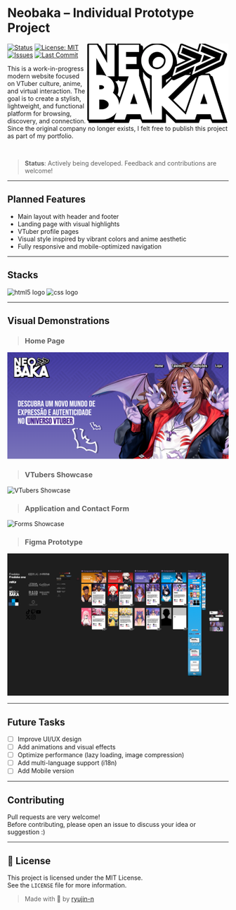 #  Neobaka – Individual Prototype Project

<img align="right" src="src/logo 1.png"  height="180">

[![Status](https://img.shields.io/badge/status-in%20development-yellow)](https://github.com/ryujin-n/neobaka)
[![License: MIT](https://img.shields.io/badge/license-MIT-blue.svg)](https://opensource.org/licenses/MIT)
[![Issues](https://img.shields.io/github/issues/ryujin-n/neobaka)](https://github.com/ryujin-n/neobaka/issues)
[![Last Commit](https://img.shields.io/github/last-commit/ryujin-n/neobaka)](https://github.com/ryujin-n/neobaka/commits/main)

This is a work-in-progress modern website focused on VTuber culture, anime, and virtual interaction. The goal is to create a stylish, lightweight, and functional platform for browsing, discovery, and connection. Since the original company no longer exists, I felt free to publish this project as part of my portfolio.

<br>

> **Status**: Actively being developed. Feedback and contributions are welcome!

---

## Planned Features

- Main layout with header and footer  
- Landing page with visual highlights  
- VTuber profile pages  
- Visual style inspired by vibrant colors and anime aesthetic  
- Fully responsive and mobile-optimized navigation  

---

## Stacks 


 <img src="https://img.shields.io/badge/HTML5-E34F26?logo=html5&logoColor=white&style=for-the-badge" height="40" alt="html5 logo"  /> <img src="https://img.shields.io/badge/CSS-1572B6?logo=css&logoColor=white&style=for-the-badge" height="40" alt="css logo"  />
 
---

## Visual Demonstrations

> ### Home Page

<img src="assets/Screenshot 2025-08-01 002213.png">

> ### VTubers Showcase

<img src="assets/gif1-min.gif" alt="VTubers Showcase"/>

> ### Application and Contact Form

<img src="assets/gif2.gif" alt="Forms Showcase"/>

> ### Figma Prototype

<img src="assets/Screenshot_10.png" alt="Forms Showcase"/>

---

## Future Tasks

- [ ] Improve UI/UX design  
- [ ] Add animations and visual effects
- [ ] Optimize performance (lazy loading, image compression)  
- [ ] Add multi-language support (i18n)  
- [ ] Add Mobile version

---

## Contributing

Pull requests are very welcome!  
Before contributing, please open an issue to discuss your idea or suggestion :)

---

## 📄 License

This project is licensed under the MIT License.  
See the `LICENSE` file for more information.

> Made with 💛 by [ryujin-n](https://github.com/ryujin-n)
